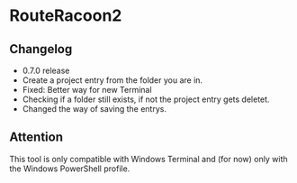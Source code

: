 # RouteRacoon2

## Changelog

- 0.7.0 release
- Create a project entry from the folder you are in.
- Fixed: Better way for new Terminal
- Checking if a folder still exists, if not the project entry gets deletet.
- Changed the way of saving the entrys.


## Attention

This tool is only compatible with Windows Terminal and (for now) only with the Windows PowerShell profile.
